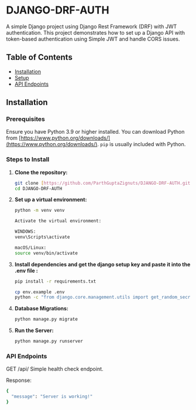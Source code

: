 # DJANGO-DRF-AUTH

A simple Django project using Django Rest Framework (DRF) with JWT authentication. This project demonstrates how to set up a Django API with token-based authentication using Simple JWT and handle CORS issues.

## Table of Contents

- [Installation](#installation)
- [Setup](#setup)
- [API Endpoints](#api-endpoints)

## Installation

### Prerequisites

Ensure you have Python 3.9 or higher installed. You can download Python from [https://www.python.org/downloads/](https://www.python.org/downloads/). `pip` is usually included with Python.

### Steps to Install

1. **Clone the repository:**

   ```bash
   git clone [https://github.com/ParthGuptaZignuts/DJANGO-DRF-AUTH.git](https://github.com/ParthGuptaZignuts/DJANGO-DRF-AUTH.git)
   cd DJANGO-DRF-AUTH

2. **Set up a virtual environment:**
    ```bash 
    python -m venv venv

    Activate the virtual environment:
    
    WINDOWS:
    venv\Scripts\activate

    macOS/Linux:
    source venv/bin/activate

3. **Install dependencies and get the django setup key and paste it into the .env file :**
    ```bash
    pip install -r requirements.txt
    
    cp env.example .env
    python -c "from django.core.management.utils import get_random_secret_key; print(get_random_secret_key())"

4. **Database Migrations:**
    ```bash 
    python manage.py migrate

5. **Run the Server:**
    ```bash
    python manage.py runserver

### API Endpoints
GET /api/
Simple health check endpoint.

Response:
```bash
{
  "message": "Server is working!"
}

